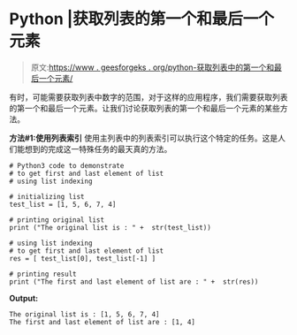 # Python |获取列表的第一个和最后一个元素

> 原文:[https://www . geesforgeks . org/python-获取列表中的第一个和最后一个元素/](https://www.geeksforgeeks.org/python-get-first-and-last-elements-of-a-list/)

有时，可能需要获取列表中数字的范围，对于这样的应用程序，我们需要获取列表的第一个和最后一个元素。让我们讨论获取列表的第一个和最后一个元素的某些方法。

**方法#1:使用列表索引**
使用主列表中的列表索引可以执行这个特定的任务。这是人们能想到的完成这一特殊任务的最天真的方法。

```
# Python3 code to demonstrate 
# to get first and last element of list
# using list indexing

# initializing list 
test_list = [1, 5, 6, 7, 4]

# printing original list 
print ("The original list is : " +  str(test_list))

# using list indexing
# to get first and last element of list
res = [ test_list[0], test_list[-1] ] 

# printing result
print ("The first and last element of list are : " +  str(res))
```

**Output:**

```
The original list is : [1, 5, 6, 7, 4]
The first and last element of list are : [1, 4]

```